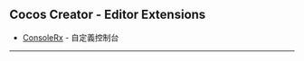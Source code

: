 Cocos Creator - Editor Extensions
------------------------------------------------------------------------

- [ConsoleRx](./ConsoleRx/readme.md) - 自定義控制台

------------------------------------------------------------------------